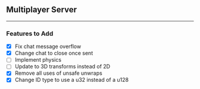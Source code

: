 ## Multiplayer Server
___
### Features to Add
- [x] Fix chat message overflow
- [x] Change chat to close once sent
- [ ] Implement physics
- [ ] Update to 3D transforms instead of 2D
- [x] Remove all uses of unsafe unwraps
- [x] Change ID type to use a u32 instead of a u128
